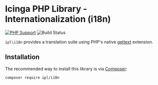 # Icinga PHP Library - Internationalization (i18n)

[![PHP Support](https://img.shields.io/badge/php-%3E%3D%205.6-777BB4?logo=PHP)](https://php.net/)
![Build Status](https://github.com/Icinga/ipl-i18n/workflows/PHP%20Tests/badge.svg?branch=master)

`ipl\i18n` provides a translation suite using PHP's native [gettext](https://www.php.net/gettext) extension.

## Installation

The recommended way to install this library is via [Composer](https://getcomposer.org):

```
composer require ipl/i18n
```
